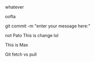 whatever

oofta

git commit -m "enter your message here:"

not Pato This is change lol

This is Max

Git fetch vs pull

